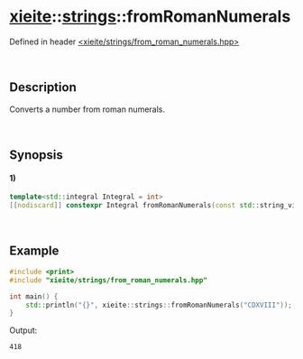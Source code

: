 # [xieite](../../xieite.md)\:\:[strings](../../strings.md)\:\:fromRomanNumerals
Defined in header [<xieite/strings/from_roman_numerals.hpp>](../../../include/xieite/strings/from_roman_numerals.hpp)

&nbsp;

## Description
Converts a number from roman numerals.

&nbsp;

## Synopsis
#### 1)
```cpp
template<std::integral Integral = int>
[[nodiscard]] constexpr Integral fromRomanNumerals(const std::string_view value) noexcept;
```

&nbsp;

## Example
```cpp
#include <print>
#include "xieite/strings/from_roman_numerals.hpp"

int main() {
    std::println("{}", xieite::strings::fromRomanNumerals("CDXVIII"));
}
```
Output:
```
418
```
